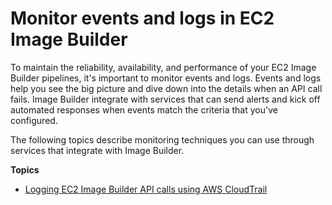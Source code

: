 # Monitor events and logs in EC2 Image Builder<a name="monitor"></a>

To maintain the reliability, availability, and performance of your EC2 Image Builder pipelines, it's important to monitor events and logs\. Events and logs help you see the big picture and dive down into the details when an API call fails\. Image Builder integrate with services that can send alerts and kick off automated responses when events match the criteria that you've configured\.



The following topics describe monitoring techniques you can use through services that integrate with Image Builder\.

**Topics**
+ [Logging EC2 Image Builder API calls using AWS CloudTrail](log-cloudtrail.md)